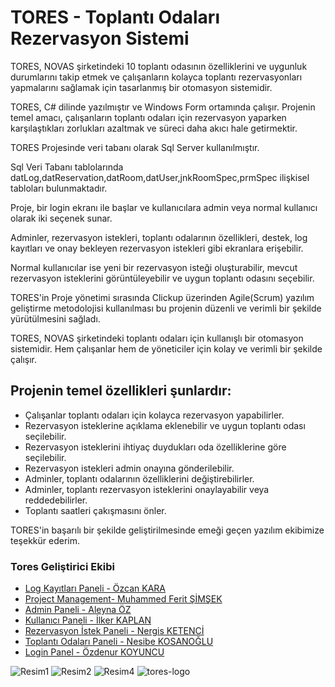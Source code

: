 <h1>TORES - Toplantı Odaları Rezervasyon Sistemi</h1>

<p>TORES, NOVAS şirketindeki 10 toplantı odasının özelliklerini ve uygunluk durumlarını takip etmek ve çalışanların kolayca toplantı rezervasyonları yapmalarını sağlamak için tasarlanmış bir otomasyon sistemidir.</p>

<p>TORES, C# dilinde yazılmıştır ve Windows Form ortamında çalışır. Projenin temel amacı, çalışanların toplantı odaları için rezervasyon yaparken karşılaştıkları zorlukları azaltmak ve süreci daha akıcı hale getirmektir.</p>

<p>TORES Projesinde veri tabanı olarak Sql Server kullanılmıştır.</p>

<p>Sql Veri Tabanı tablolarında datLog,datReservation,datRoom,datUser,jnkRoomSpec,prmSpec ilişkisel tabloları bulunmaktadır.
</p>
<p>Proje, bir login ekranı ile başlar ve kullanıcılara admin veya normal kullanıcı olarak iki seçenek sunar. 
</p>
<p>Adminler, rezervasyon istekleri, toplantı odalarının özellikleri, destek, log kayıtları ve onay bekleyen rezervasyon istekleri gibi ekranlara erişebilir.
</p>
<p>Normal kullanıcılar ise yeni bir rezervasyon isteği oluşturabilir, mevcut rezervasyon isteklerini görüntüleyebilir ve uygun toplantı odasını seçebilir.
</p>
<p>TORES'in Proje yönetimi sırasında Clickup üzerinden Agile(Scrum) yazılım geliştirme metodolojisi kullanılması bu projenin düzenli ve verimli bir şekilde yürütülmesini sağladı.</p>
<p>TORES, NOVAS şirketindeki toplantı odaları için kullanışlı bir otomasyon sistemidir. Hem çalışanlar hem de yöneticiler için kolay ve verimli bir şekilde çalışır. </p>

<h2>Projenin temel özellikleri şunlardır: </h2>


<ul>
  <li>Çalışanlar toplantı odaları için kolayca rezervasyon yapabilirler.</li>
  <li>Rezervasyon isteklerine açıklama eklenebilir ve uygun toplantı odası seçilebilir.</li>
  <li>Rezervasyon isteklerini ihtiyaç duydukları oda özelliklerine göre seçilebilir.</li>
  <li>Rezervasyon istekleri admin onayına gönderilebilir.</li>
  <li>Adminler, toplantı odalarının özelliklerini değiştirebilirler.</li>
  <li>Adminler, toplantı rezervasyon isteklerini onaylayabilir veya reddedebilirler.</li>
  <li>Toplantı saatleri çakışmasını önler.</li>
</ul>

<p>TORES'in başarılı bir şekilde geliştirilmesinde emeği geçen yazılım ekibimize teşekkür ederim.</p>

<h3>Tores Geliştirici Ekibi</h3>

<ul>
   <li><a href="https://github.com/OzcanKaraa">Log Kayıtları Paneli - Özcan KARA</a></li>
  <li><a href="https://github.com/cptmfs">Project Management- Muhammed Ferit ŞİMŞEK</a></li>
  <li><a href="https://github.com/Aleyna7">Admin Paneli  - Aleyna ÖZ</a></li>
  <li><a href="https://github.com/IlkerKaplan">Kullanıcı Paneli  - İlker KAPLAN</a></li>
  <li><a href="https://github.com/NrgsK">Rezervasyon İstek Paneli  - Nergis KETENCİ</a></li>
  <li><a href="https://github.com/Nesibe93">Toplantı Odaları Paneli  - Nesibe KOSANOĞLU</a></li>
  <li><a href="https://github.com/ozdenur">Login Panel  - Özdenur KOYUNCU</a></li>
</ul>

![Resim1](https://user-images.githubusercontent.com/83764485/228959829-9dbce6cd-024a-4518-bcef-6481e1cd6ea2.png)
![Resim2](https://user-images.githubusercontent.com/83764485/228959837-18413edb-5b96-4a09-8084-cda6132c0e7a.png)
![Resim4](https://user-images.githubusercontent.com/83764485/228959847-ef758d28-45a7-4974-b035-a30a4af8ffe4.png)
![tores-logo](https://user-images.githubusercontent.com/83764485/228959850-f3e0db22-1428-4b20-8a4f-1b75dbe221cd.png)



